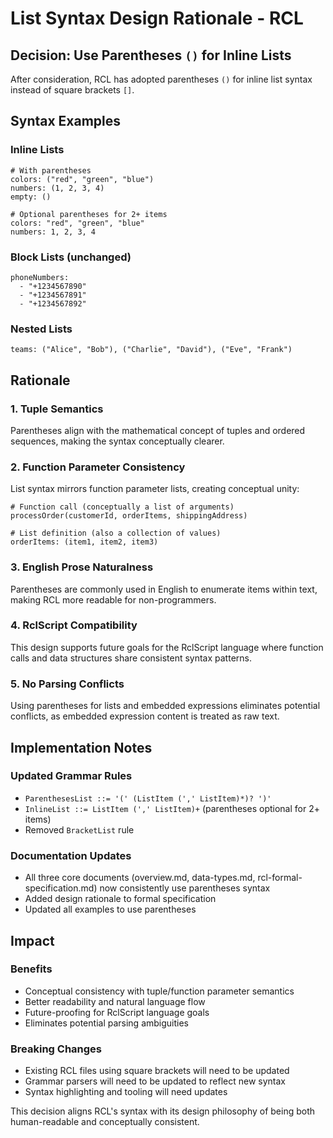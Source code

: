 # List Syntax Design Rationale - RCL

## Decision: Use Parentheses `()` for Inline Lists

After consideration, RCL has adopted parentheses `()` for inline list syntax instead of square brackets `[]`.

## Syntax Examples

### Inline Lists
```rcl
# With parentheses
colors: ("red", "green", "blue")
numbers: (1, 2, 3, 4)
empty: ()

# Optional parentheses for 2+ items
colors: "red", "green", "blue"
numbers: 1, 2, 3, 4
```

### Block Lists (unchanged)
```rcl
phoneNumbers:
  - "+1234567890"
  - "+1234567891"
  - "+1234567892"
```

### Nested Lists
```rcl
teams: ("Alice", "Bob"), ("Charlie", "David"), ("Eve", "Frank")
```

## Rationale

### 1. **Tuple Semantics**
Parentheses align with the mathematical concept of tuples and ordered sequences, making the syntax conceptually clearer.

### 2. **Function Parameter Consistency**
List syntax mirrors function parameter lists, creating conceptual unity:
```rcl
# Function call (conceptually a list of arguments)
processOrder(customerId, orderItems, shippingAddress)

# List definition (also a collection of values)  
orderItems: (item1, item2, item3)
```

### 3. **English Prose Naturalness**
Parentheses are commonly used in English to enumerate items within text, making RCL more readable for non-programmers.

### 4. **RclScript Compatibility**
This design supports future goals for the RclScript language where function calls and data structures share consistent syntax patterns.

### 5. **No Parsing Conflicts**
Using parentheses for lists and embedded expressions eliminates potential conflicts, as embedded expression content is treated as raw text.

## Implementation Notes

### Updated Grammar Rules
- `ParenthesesList ::= '(' (ListItem (',' ListItem)*)? ')'`
- `InlineList ::= ListItem (',' ListItem)+` (parentheses optional for 2+ items)
- Removed `BracketList` rule

### Documentation Updates
- All three core documents (overview.md, data-types.md, rcl-formal-specification.md) now consistently use parentheses syntax
- Added design rationale to formal specification
- Updated all examples to use parentheses

## Impact

### Benefits
- Conceptual consistency with tuple/function parameter semantics
- Better readability and natural language flow
- Future-proofing for RclScript language goals
- Eliminates potential parsing ambiguities

### Breaking Changes
- Existing RCL files using square brackets will need to be updated
- Grammar parsers will need to be updated to reflect new syntax
- Syntax highlighting and tooling will need updates

This decision aligns RCL's syntax with its design philosophy of being both human-readable and conceptually consistent. 